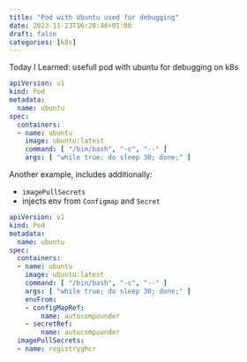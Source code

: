 ```yaml
---
title: "Pod with Ubuntu used for debugging"
date: 2023-11-23T16:28:48+01:00
draft: false
categories: [k8s]
---
```


Today I Learned: usefull pod with ubuntu for debugging on k8s


```yaml
apiVersion: v1
kind: Pod
metadata:
  name: ubuntu
spec:
  containers:
  - name: ubuntu
    image: ubuntu:latest
    command: [ "/bin/bash", "-c", "--" ]
    args: [ "while true; do sleep 30; done;" ]

```

Another example, includes additionally:
- `imagePullSecrets`
- injects env from `Configmap` and `Secret`

```yaml
apiVersion: v1
kind: Pod
metadata:
  name: ubuntu
spec:
  containers:
  - name: ubuntu
    image: ubuntu:latest
    command: [ "/bin/bash", "-c", "--" ]
    args: [ "while true; do sleep 30; done;" ]
    envFrom:
    - configMapRef:
        name: autocompounder
    - secretRef:
        name: autocompounder
  imagePullSecrets:
  - name: registryghcr
```